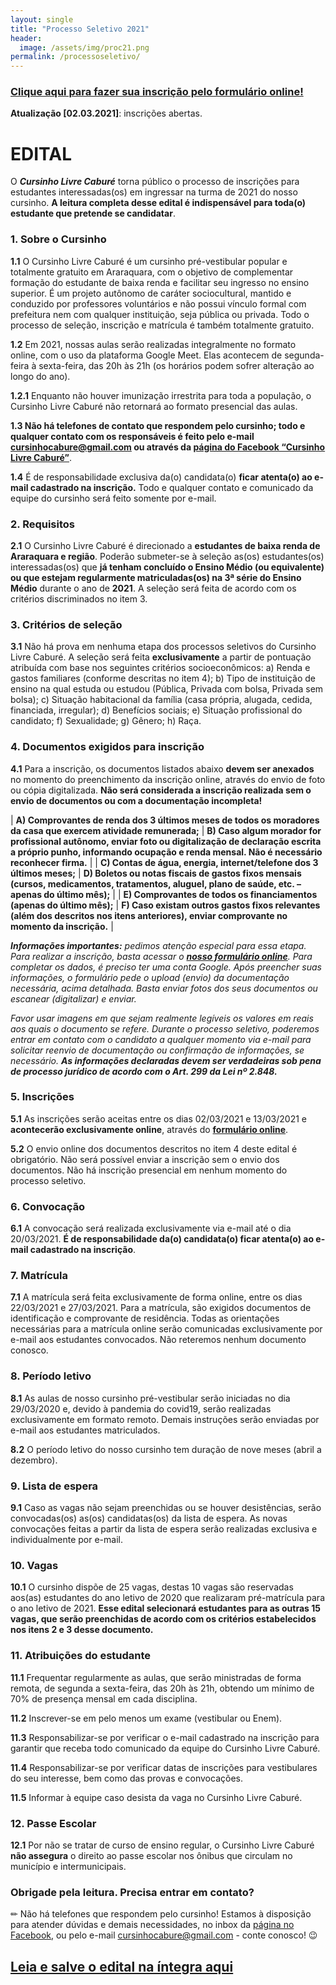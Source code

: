 ```yaml
---
layout: single
title: "Processo Seletivo 2021"
header:
  image: /assets/img/proc21.png
permalink: /processoseletivo/
---
```


### <a href="https://docs.google.com/forms/d/1zvG3G2n2SNlzWlche-p0o8Gbg9j3NSnYJIjxvP5fDes/">Clique aqui para fazer sua inscrição pelo formulário online!</a>

**Atualização [02.03.2021]**: inscrições abertas.

# EDITAL

O _**Cursinho Livre Caburé**_ torna público o processo de inscrições para estudantes interessadas(os) em ingressar na turma de 2021 do nosso cursinho. **A leitura completa desse edital é indispensável para toda(o) estudante que pretende se candidatar**. 

### 1. Sobre o Cursinho

**1.1**	O Cursinho Livre Caburé é um cursinho pré-vestibular popular e totalmente gratuito em Araraquara, com o objetivo de complementar formação do estudante de baixa renda e facilitar seu ingresso no ensino superior. É um projeto autônomo de caráter sociocultural, mantido e conduzido por professores voluntários e não possui vínculo formal com prefeitura nem com qualquer instituição, seja pública ou privada. Todo o processo de seleção, inscrição e matrícula é também totalmente gratuito.

**1.2** Em 2021, nossas aulas serão realizadas integralmente no formato online, com o uso da plataforma Google Meet. Elas acontecem de segunda-feira à sexta-feira, das 20h às 21h (os horários podem sofrer alteração ao longo do ano).

**1.2.1** Enquanto não houver imunização irrestrita para toda a população, o Cursinho Livre Caburé não retornará ao formato presencial das aulas.

**1.3 Não há telefones de contato que respondem pelo cursinho; todo e qualquer contato com os responsáveis é feito pelo e-mail cursinhocabure@gmail.com ou através da <a href="https://www.facebook.com/cursinhocabure">página do Facebook  “Cursinho Livre Caburé”</a>**.

**1.4** É de responsabilidade exclusiva da(o) candidata(o) **ficar atenta(o) ao e-mail cadastrado na inscrição.** Todo e qualquer contato e comunicado da equipe do cursinho será feito somente por e-mail.

### 2. Requisitos

**2.1** O Cursinho Livre Caburé é direcionado a **estudantes de baixa renda de Araraquara e região**. Poderão submeter-se à seleção as(os) estudantes(os) interessadas(os) que **já tenham concluído o Ensino Médio (ou equivalente) ou que estejam regularmente matriculadas(os) na 3ª série do Ensino Médio** durante o ano de **2021**. A seleção será feita de acordo com os critérios discriminados no item 3.

### 3. Critérios de seleção

**3.1** Não há prova em nenhuma etapa dos processos seletivos do Cursinho Livre Caburé. A seleção será feita **exclusivamente** a partir de pontuação atribuída com base nos seguintes critérios socioeconômicos:
a) Renda e gastos familiares (conforme descritas no item 4);
b) Tipo de instituição de ensino na qual estuda ou estudou (Pública, Privada com bolsa, Privada sem bolsa);
c) Situação habitacional da família (casa própria, alugada, cedida, financiada, irregular);
d) Benefícios sociais;
e) Situação profissional do candidato;
f) Sexualidade;
g) Gênero;
h) Raça.

### 4. Documentos exigidos para inscrição

**4.1** Para a inscrição, os documentos listados abaixo **devem ser anexados** no momento do preenchimento da inscrição online, através do envio de foto ou cópia digitalizada. **Não será considerada a inscrição realizada sem o envio de documentos ou com a documentação incompleta!**

|  **A) Comprovantes de renda dos 3 últimos meses de todos os moradores da casa que exercem atividade remunerada;** | **B) Caso algum morador for profissional autônomo, enviar foto ou digitalização de declaração escrita a próprio punho, informando ocupação e renda mensal. Não é necessário reconhecer firma.** |
| **C) Contas de água, energia, internet/telefone dos 3 últimos meses;**                                            | **D) Boletos ou notas fiscais de gastos fixos mensais (cursos, medicamentos, tratamentos, aluguel, plano de saúde, etc. – apenas do último mês);**                                              |
| **E) Comprovantes de todos os financiamentos (apenas do último mês);**                                            | **F) Caso existam outros gastos fixos relevantes (além dos descritos nos itens anteriores), enviar comprovante no momento da inscrição.**                                                       |

_**Informações importantes:**_ _pedimos atenção especial para essa etapa. Para realizar a inscrição, basta acessar o <a href="https://docs.google.com/forms/d/1zvG3G2n2SNlzWlche-p0o8Gbg9j3NSnYJIjxvP5fDes/">**nosso formulário online**</a>. Para completar os dados, é preciso ter uma conta Google. Após preencher suas informações, o formulário pede o upload (envio) da documentação necessária, acima detalhada. Basta enviar fotos dos seus documentos ou escanear (digitalizar) e enviar._

_Favor usar imagens em que sejam realmente legíveis os valores em reais aos quais o documento se refere. Durante o processo seletivo, poderemos entrar em contato com o candidato a qualquer momento via e-mail para solicitar reenvio de documentação ou confirmação de informações, se necessário. **As informações declaradas devem ser verdadeiras sob pena de processo jurídico de acordo com o Art. 299 da Lei nº 2.848.**_

### 5. Inscrições

**5.1** As inscrições serão aceitas entre os dias 02/03/2021 e 13/03/2021 e **acontecerão exclusivamente online**, através do <a href="https://docs.google.com/forms/d/1zvG3G2n2SNlzWlche-p0o8Gbg9j3NSnYJIjxvP5fDes/">**formulário online**</a>.

**5.2** O envio online dos documentos descritos no item 4 deste edital é obrigatório. Não será possível enviar a inscrição sem o envio dos documentos. Não há inscrição presencial em nenhum momento do processo seletivo.

### 6. Convocação

**6.1** A convocação será realizada exclusivamente via e-mail até o dia 20/03/2021. **É de responsabilidade da(o) candidata(o) ficar atenta(o) ao e-mail cadastrado na inscrição**.

### 7. Matrícula

**7.1** A matrícula será feita exclusivamente de forma online, entre os dias 22/03/2021 e 27/03/2021. Para a matrícula, são exigidos documentos de identificação e comprovante de residência. Todas as orientações necessárias para a matrícula online serão comunicadas exclusivamente por e-mail aos estudantes convocados. Não reteremos nenhum documento conosco.

### 8. Período letivo

**8.1** As aulas de nosso cursinho pré-vestibular serão iniciadas no dia 29/03/2020 e, devido à pandemia do covid19, serão realizadas exclusivamente em formato remoto. Demais instruções serão enviadas por e-mail aos estudantes matriculados.

**8.2** O período letivo do nosso cursinho tem duração de nove meses (abril a dezembro).

### 9. Lista de espera

**9.1** Caso as vagas não sejam preenchidas ou se houver desistências, serão convocadas(os) as(os) candidatas(os) da lista de espera. As novas convocações feitas a partir da lista de espera serão realizadas exclusiva e individualmente por e-mail.

### 10. Vagas

**10.1** O cursinho dispõe de 25 vagas,  destas 10 vagas são reservadas aos(as) estudantes do ano letivo de 2020 que realizaram pré-matrícula para o ano letivo de 2021. **Esse edital selecionará estudantes para as outras 15 vagas, que serão preenchidas de acordo com os critérios estabelecidos nos itens 2 e 3 desse documento.**

### 11. Atribuições do estudante

**11.1** Frequentar regularmente as aulas, que serão ministradas de forma remota, de segunda a sexta-feira, das 20h às 21h, obtendo um mínimo de 70% de presença mensal em cada disciplina.

**11.2** Inscrever-se em pelo menos um exame (vestibular ou Enem).

**11.3** Responsabilizar-se por verificar o e-mail cadastrado na inscrição para garantir que receba todo comunicado da equipe do Cursinho Livre Caburé.

**11.4** Responsabilizar-se por verificar datas de inscrições para vestibulares do seu interesse, bem como das provas e convocações.

**11.5** Informar à equipe caso desista da vaga no Cursinho Livre Caburé.

### 12. Passe Escolar

**12.1** Por não se tratar de curso de ensino regular, o Cursinho Livre Caburé **não assegura** o direito ao passe escolar nos ônibus que circulam no município e intermunicipais.

### Obrigade pela leitura. Precisa entrar em contato?

✏ Não há telefones que respondem pelo cursinho! Estamos à disposição para atender dúvidas e demais necessidades, no inbox da <a href="https://www.facebook.com/cursinhocabure">página no Facebook</a>, ou pelo e-mail <a href="mailto:cursinhocabure@gmail.com">cursinhocabure@gmail.com</a> - conte conosco! 😉

## <a href="https://www.cursinhocabure.org/edital.pdf"><u><b>Leia e salve o edital na íntegra aqui</b></u></a>